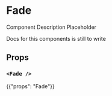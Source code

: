 # Fade

<p class="description">Component Description Placeholder</p>

Docs for this components is still to write

## Props

### `<Fade />`

{{"props": "Fade"}}